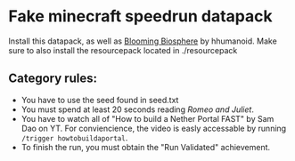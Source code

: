 # Fake minecraft speedrun datapack
Install this datapack, as well as [Blooming Biosphere](https://modrinth.com/datapack/blooming-biosphere) by hhumanoid. Make sure to also install the resourcepack located in ./resourcepack

## Category rules:
- You have to use the seed found in seed.txt
- You must spend at least 20 seconds reading _Romeo and Juliet_.
- You have to watch all of "How to build a Nether Portal FAST" by Sam Dao on YT. For conviencience, the video is easly accessable by running `/trigger howtobuildaportal`.
- To finish the run, you must obtain the "Run Validated" achievement.
